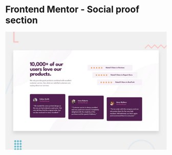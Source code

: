 # Frontend Mentor - Social proof section

![Design preview for the Social proof section coding challenge](./design/desktop-preview.jpg)